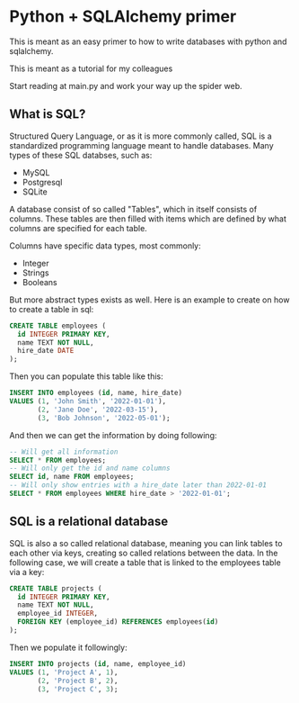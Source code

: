 # Python + SQLAlchemy primer
This is meant as an easy primer to how to write databases with python and sqlalchemy.

This is meant as a tutorial for my colleagues

Start reading at main.py and work your way up the spider web.

## What is SQL? 
Structured Query Language, or as it is more commonly called, SQL is a standardized programming language meant to handle databases. Many types of these SQL databses, such as:
* MySQL
* Postgresql
* SQLite

A database consist of so called "Tables", which in itself consists of columns. These tables are then filled with items which are defined by what columns are specified for each table.

Columns have specific data types, most commonly:
* Integer
* Strings
* Booleans

But more abstract types exists as well. Here is an example to create on how to create a table in sql:
```sql
CREATE TABLE employees (
  id INTEGER PRIMARY KEY,
  name TEXT NOT NULL,
  hire_date DATE
);
``` 
Then you can populate this table like this:

```sql
INSERT INTO employees (id, name, hire_date)
VALUES (1, 'John Smith', '2022-01-01'),
       (2, 'Jane Doe', '2022-03-15'),
       (3, 'Bob Johnson', '2022-05-01');
```

And then we can get the information by doing following:
```sql
-- Will get all information
SELECT * FROM employees;
-- Will only get the id and name columns
SELECT id, name FROM employees;
-- Will only show entries with a hire_date later than 2022-01-01
SELECT * FROM employees WHERE hire_date > '2022-01-01';
```
## SQL is a relational database
SQL is also a so called relational database, meaning you can link tables to each other via keys, creating so called relations between the data. In the following case, we will create a table that is linked to the employees table via a key:

```sql
CREATE TABLE projects (
  id INTEGER PRIMARY KEY,
  name TEXT NOT NULL,
  employee_id INTEGER,
  FOREIGN KEY (employee_id) REFERENCES employees(id)
);
``` 
Then we populate it followingly:
```sql
INSERT INTO projects (id, name, employee_id)
VALUES (1, 'Project A', 1),
       (2, 'Project B', 2),
       (3, 'Project C', 3);
```